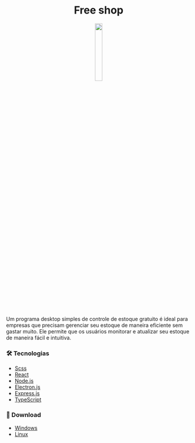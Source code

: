 
# <h1 align="center"> Free shop</h1>

<p align="center"  width="20%" >
  <img width="20%" src="https://user-images.githubusercontent.com/44758448/222934316-6af969bd-6457-4b79-89eb-1919a0d01715.svg" />
</p>

Um programa desktop simples de controle de estoque gratuito é ideal para empresas que precisam gerenciar seu estoque de maneira eficiente sem gastar muito. Ele permite que os usuários monitorar e atualizar seu estoque de maneira fácil e intuitiva. 


### 🛠 Tecnologias
- [Scss](https://sass-lang.com)
- [React](https://pt-br.reactjs.org)
- [Node.js](https://nodejs.org/en/)
- [Electron.js](https://www.electronjs.org)
- [Express.js](https://expressjs.com)
- [TypeScript](https://www.typescriptlang.org/)


### 💾 Download 
- [Windows](https://doc-0k-2s-docs.googleusercontent.com/docs/securesc/paamvr8l644njb4hm4ju1f6h31159uqm/5iqc4872lvikvoctdjdiividqrlkdoft/1679010900000/05258120926643277260/05258120926643277260/11X2nALKjl7xjWZuiR4jZoHya6YgD0jsl?e=download&ax=AB85Z1AI4y1Au7zJecPXQ7fqXJ0Ok5x3EigqhLjselybMP3nqFOxjPmvBu3bJCRHjlBmN27k67X0uDSsjf7wlpjQG4njC7nyHp1tiZhX-4o9pMaLz7n-IKUOqH8zGxpR--laM8nyOKBwH4Zi49TricJP0W3N4e41O7Pdd6s7YwF8PF5p2kAMTcOrlFW9BgVzulIE_pqB5Zqjul_fi4eKOM3-FSf4t-v3iCDCHeD1-JcX1exrZjO-Sh7P01JGqwWjY8w_hH2_bFrTA9e0V4rziIXXMPUw9ohjoBrYs1uE0MdN7lr8qep5bJoam9jBsIzcvU4DKOmSK89lvYbMo3zzrmspS9RHQD5gfU6fmyo7mXsoD5a8D_XfEwn-IJnuoV2dnC7wFxxJqMzL5jTZVsJvQDp6zNGDpguifCh2nNN7RfLM0tqjucbRagLXkxQVRAqN9RKGPSiUlEQQLnAy2ShnQozVVNgh0hH8NgP6cV6kWMOAvo7SXOEix7pibVp0UBB2ADX64e6BqPgUxfWbfoAEhzs-6k7b-viyd9vYISnjRCBLWnQz9AaHoAr0L2Iov3rq8JWSybHW_HXY2YXTfSS-CxtNtfh3JtC3EwYV-fc6308bv5TaZTnr1Og1Y4PncvJRGtNMoNdcYHTpQ2GoLXQwTaqLUDVLarzpDz3FHrpFQWKlmvWgE9wGiEpOA877DLTIMGC411ueP_Uy6f5fzbjrG83hoDmHl58O3HR12vTnj9h9hp2SZszgzy1BliMftY8fTXHvY7IXfuiCJ3rjQtF-eszT6xPx7SQWvc3h9sWpQxGuDL19d2GJO0y9GNdgzBlXVQbxsStdfDUpyMut2Muf3liVIcf5okw6TQJ05o8MifNsFvCYPkehOg2TUlBS9WLcUyzA3Srzk2y-5LS1Ly68QDMvHZCTC7fpMRzAudvWDA&uuid=d7965548-e878-4eb4-8148-a0148e3acb8c&authuser=1&nonce=vh0ba8hlq0mma&user=05258120926643277260&hash=n6ntn0b9n8e9dkedsqukrndm7654urj9)
- [Linux](https://doc-00-2s-docs.googleusercontent.com/docs/securesc/paamvr8l644njb4hm4ju1f6h31159uqm/mlkvcql88d0ih6ldr7icehploeoh6eeh/1678933650000/05258120926643277260/05258120926643277260/1iVz0KHL0r8cggW32ZcnRLYF_IC9dAhe_?e=download&ax=AB85Z1Dw_N_a8fRGTQawn8cGAIWrhfAZutqP2prXGs8ChMcDAIJMhKjXV6xycYPDln2J9dyGF6Qe7OcBYBANWgHfhdTrMEXG-ISSiNO6cAILC90xq98yEFYqAfae0Dp6FOS0e6Jfoq2Vm9YOiRiwZR7CZLB62HFSc0XGDx_HPh7jZ99zsXhzlM1wW_LG6xGpWKBqZL3Z8tUrDzU57rpWKbyp9LYGDUCZlsAqoUxIpG5CULcFjQC33Au29jATkhf6Rg2cpHQ0QMCDNh3AVJ7E9V3c_aoIZ2IUoJxi3q7362kILGOHZN1e4Wsbs_3eKXdsQ-KkX0v6oHfyJaDPJ8bnueLawFZ_s4rf5col5GNFPpTKyMUamfZi3ZS9i46visbwMul93P3qy7TiH7IRy2DBY-CZJ9wve_McLy_h61KqWL0HZzhKBjjbizZRLvQlOfYZYXiRHUiG9DsufuSd4NTp0HXbvrdoCkS4Cuu4LbfHz_YGsyhMDH_0K1sR29V7OBRcpZXT6n3zwDI7J7IFEjgCRZv6QvfAZl1p8Oc6Gbb3UK6w7t0RT4mt6SOyZfEkhFlmQafC6JupFj0wKaT0GMbkqHuRUyBE8SMrZUd26_Fm3qXuGnSpzoAvKl1XfWceNMhFNydDr_la62-tbd81Vd3DrDRUCaD2gBOA8zHpXvDSGMa0uYApuppaBa9rwo1hnwSQzYtSgCAOArwk3UVI7NLrQlGK2p3WaoniTOc8MM4POY8GN9mGM9fnln4EZYgqECrLuKew7b7ZTCe7OG4OQOclrtzzI3-aBM8wwPeBHQcFE__6n0gYHJuRrYHuUlK3soEdPl510aKhw8pc0y38xHe7DxwGVSRtRGY9enXpmBdZ69YzuICr5ZI_AmMpwfeZrJn58TD-kDx_vE_vv9Q6OF0ZzACkmi6DeTCk-GYv4PdHpQ&uuid=48908faa-2462-44b6-93a2-ccf7bfa1d10c&authuser=1)
